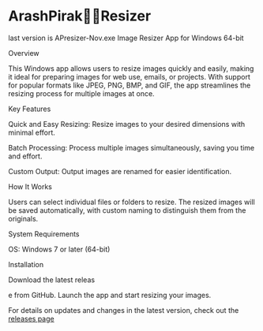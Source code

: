 # ArashPirak👨‍💻Resizer

last version is APresizer-Nov.exe
Image Resizer App for Windows 64-bit

Overview

This Windows app allows users to resize images quickly and easily, making it ideal for preparing images for web use, emails, or projects. With support for popular formats like JPEG, PNG, BMP, and GIF, the app streamlines the resizing process for multiple images at once.

Key Features

Quick and Easy Resizing: Resize images to your desired dimensions with minimal effort.

Batch Processing: Process multiple images simultaneously, saving you time and effort.

Custom Output: Output images are renamed for easier identification.

How It Works

Users can select individual files or folders to resize. The resized images will be saved automatically, with custom naming to distinguish them from the originals.

System Requirements

OS: Windows 7 or later (64-bit)

Installation

Download the latest releas

e from GitHub.
Launch the app and start resizing your images.

For details on updates and changes in the latest version, check out the [releases page]((https://github.com/Arashpirak/APresizer/releases))


